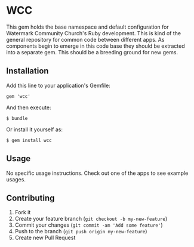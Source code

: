 # WCC

This gem holds the base namespace and default configuration for
Watermark Community Church's Ruby development. This is kind of the
general repository for common code between different apps. As components
begin to emerge in this code base they should be extracted into a
separate gem. This should be a breeding ground for new gems.

## Installation

Add this line to your application's Gemfile:

    gem 'wcc'

And then execute:

    $ bundle

Or install it yourself as:

    $ gem install wcc

## Usage

No specific usage instructions. Check out one of the apps to see
example usages.

## Contributing

1. Fork it
2. Create your feature branch (`git checkout -b my-new-feature`)
3. Commit your changes (`git commit -am 'Add some feature'`)
4. Push to the branch (`git push origin my-new-feature`)
5. Create new Pull Request
